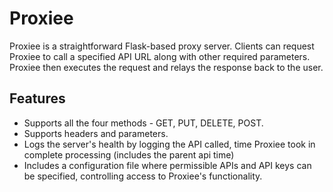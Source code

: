 # Proxiee
Proxiee is a straightforward Flask-based proxy server. Clients can request Proxiee to call a specified API URL along with other required parameters. Proxiee then executes the request and relays the response back to the user. 

## Features
- Supports all the four methods - GET, PUT, DELETE, POST.
- Supports headers and parameters.
- Logs the server's health by logging the API called, time Proxiee took in complete processing (includes the parent api time)
- Includes a configuration file where permissible APIs and API keys can be specified, controlling access to Proxiee's functionality.
